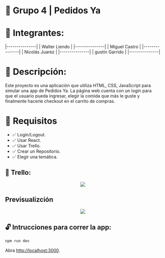 # 🚀 Grupo 4 | Pedidos Ya

# 📒 Integrantes:
|---------------| 
| Walter Liendo | 
|---------------| 
| Miguel Castro | 
|---------------| 
| Nicolás Juarez | 
|---------------| 
| gustín Garrido | 
|---------------| 

# 📝 Descripción:

Este proyecto es una aplicación que utiliza HTML, CSS, JavaScript para simular una app de Pedidos Ya.
La página web cuenta con un login para que el usuario pueda ingresar, elegir la comida que más le guste y finalmente hacerle checkout en el carrito de compras.


# 📑 Requisitos

- ✅ Login/Logout.
- ✅ Usar React.
- ✅ Usar Trello.
- ✅ Crear un Repositorio.
- ✅ Elegir una temática.

## 🔑 Trello: 
<p align="center">
    <img src="https://codoacodo.s3.sa-east-1.amazonaws.com/trelloGrupo4.png">
</p>

## Previsualizción
<p align="center">
    <img src="https://codoacodo.s3.sa-east-1.amazonaws.com/sitioEnConstruccion.jpeg">
</p>


## 🔓 Intrucciones para correr la app:

```bash
npm run dev

```
Abra [http://localhost:3000](http://localhost:3000).
